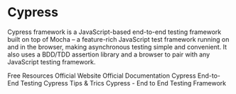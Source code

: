 # Cypress

Cypress framework is a JavaScript-based end-to-end testing framework built on top of Mocha – a feature-rich JavaScript test framework running on and in the browser, making asynchronous testing simple and convenient. It also uses a BDD/TDD assertion library and a browser to pair with any JavaScript testing framework.

<ResourceGroupTitle>Free Resources</ResourceGroupTitle>
<BadgeLink colorScheme='blue' badgeText='Website' href='https://www.cypress.io/'>Official Website</BadgeLink>
<BadgeLink colorScheme='blue' badgeText='Docs' href='https://docs.cypress.io/guides/overview/why-cypress#Other'>Official Documentation</BadgeLink>
<BadgeLink colorScheme='purple' badgeText='Watch' href='https://www.youtube.com/watch?v=7N63cMKosIE'>Cypress End-to-End Testing</BadgeLink>
<BadgeLink colorScheme='purple' badgeText='Watch' href='https://www.youtube.com/watch?v=PZ2OsLBts1E&list=PLP9o9QNnQuAYYRpJzDNWpeuOVTwxmIxcI'>Cypress Tips & Trics</BadgeLink>
<BadgeLink colorScheme='yellow' badgeText='Read' href='https://dev.to/bushraalam/cypress-end-to-end-testing-framework-3naa'>Cypress - End to End Testing Framework</BadgeLink>
